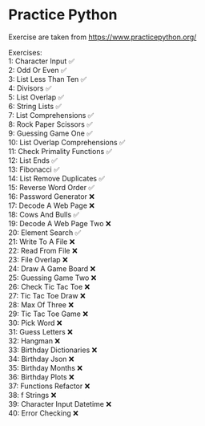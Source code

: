 # Practice Python
Exercise are taken from https://www.practicepython.org/

Exercises:  
1: Character Input ✅  
2: Odd Or Even ✅  
3: List Less Than Ten ✅  
4: Divisors ✅  
5: List Overlap ✅  
6: String Lists ✅  
7: List Comprehensions ✅  
8: Rock Paper Scissors ✅  
9: Guessing Game One ✅  
10: List Overlap Comprehensions ✅  
11: Check Primality Functions ✅  
12: List Ends ✅    
13: Fibonacci ✅  
14: List Remove Duplicates ✅  
15: Reverse Word Order ✅  
16: Password Generator ❌  
17: Decode A Web Page ❌  
18: Cows And Bulls ✅    
19: Decode A Web Page Two ❌  
20: Element Search ✅  
21: Write To A File ❌  
22: Read From File ❌  
23: File Overlap ❌  
24: Draw A Game Board ❌  
25: Guessing Game Two ❌  
26: Check Tic Tac Toe ❌  
27: Tic Tac Toe Draw ❌  
28: Max Of Three ❌  
29: Tic Tac Toe Game ❌  
30: Pick Word ❌  
31: Guess Letters ❌  
32: Hangman ❌  
33: Birthday Dictionaries ❌  
34: Birthday Json ❌  
35: Birthday Months ❌  
36: Birthday Plots ❌  
37: Functions Refactor ❌  
38: f Strings ❌  
39: Character Input Datetime ❌  
40: Error Checking ❌  
